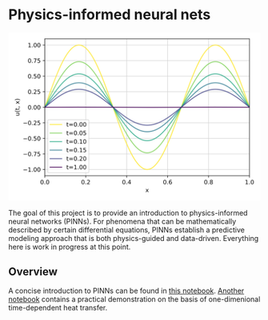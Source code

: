 # Physics-informed neural nets

![The exact solution of a 1D heat conduction problem](figs/solution.svg)

The goal of this project is to provide an introduction to physics-informed neural networks (PINNs).
For phenomena that can be mathematically described by certain differential equations,
PINNs establish a predictive modeling approach that is both physics-guided and data-driven.
Everything here is work in progress at this point.

## Overview
A concise introduction to PINNs can be found in [this notebook](notebooks/intro.ipynb).
[Another notebook](notebooks/heat_equation_1d.ipynb) contains a practical demonstration
on the basis of one-dimenional time-dependent heat transfer.

